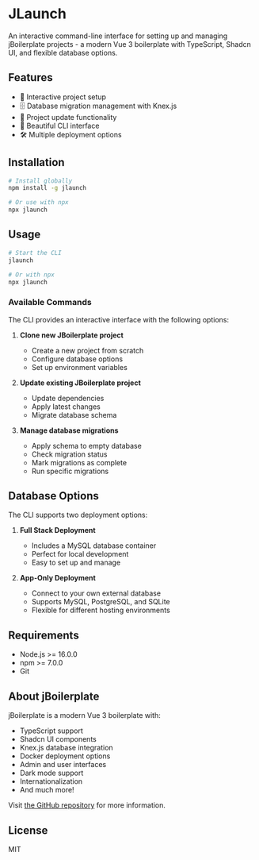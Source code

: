 # JLaunch

An interactive command-line interface for setting up and managing jBoilerplate projects - a modern Vue 3 boilerplate with TypeScript, Shadcn UI, and flexible database options.

## Features

- 🚀 Interactive project setup
- 🗄️ Database migration management with Knex.js
- 🔄 Project update functionality
- 🎨 Beautiful CLI interface
- 🛠️ Multiple deployment options

## Installation

```bash
# Install globally
npm install -g jlaunch

# Or use with npx
npx jlaunch
```

## Usage

```bash
# Start the CLI
jlaunch

# Or with npx
npx jlaunch
```

### Available Commands

The CLI provides an interactive interface with the following options:

1. **Clone new JBoilerplate project**
   - Create a new project from scratch
   - Configure database options
   - Set up environment variables

2. **Update existing JBoilerplate project**
   - Update dependencies
   - Apply latest changes
   - Migrate database schema

3. **Manage database migrations**
   - Apply schema to empty database
   - Check migration status
   - Mark migrations as complete
   - Run specific migrations

## Database Options

The CLI supports two deployment options:

1. **Full Stack Deployment**
   - Includes a MySQL database container
   - Perfect for local development
   - Easy to set up and manage

2. **App-Only Deployment**
   - Connect to your own external database
   - Supports MySQL, PostgreSQL, and SQLite
   - Flexible for different hosting environments

## Requirements

- Node.js >= 16.0.0
- npm >= 7.0.0
- Git

## About jBoilerplate

jBoilerplate is a modern Vue 3 boilerplate with:
- TypeScript support
- Shadcn UI components
- Knex.js database integration
- Docker deployment options
- Admin and user interfaces
- Dark mode support
- Internationalization
- And much more!

Visit [the GitHub repository](https://github.com/infyramy/jBoilerplate) for more information.

## License

MIT 